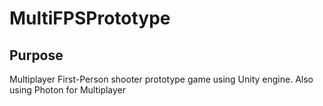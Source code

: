 # MultiFPSPrototype
## Purpose

Multiplayer First-Person shooter prototype game using Unity engine. Also using Photon for Multiplayer
